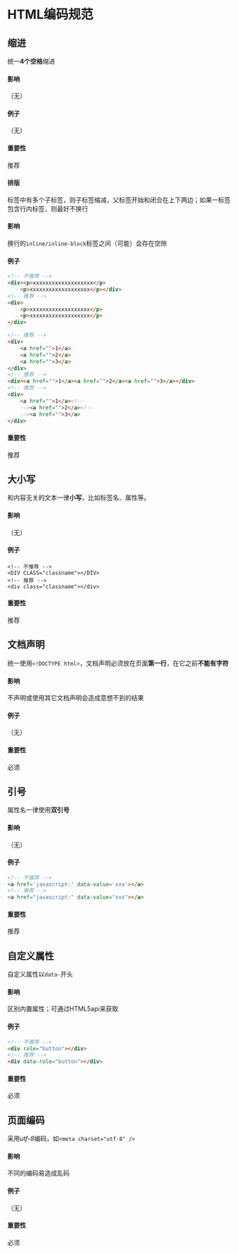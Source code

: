 # HTML编码规范

## 缩进

统一**4个空格**缩进

#### 影响

（无）

#### 例子

（无）

#### 重要性

推荐


#### 排版

标签中有多个子标签，则子标签缩减，父标签开始和闭合在上下两边；如果一标签包含行内标签，则最好不换行

#### 影响

换行的`inline/inline-block`标签之间（可能）会存在空隙

#### 例子

```html
<!-- 不推荐 -->
<div><p>xxxxxxxxxxxxxxxxxxx</p>
    <p>xxxxxxxxxxxxxxxxxxx</p></div>
<!-- 推荐 -->
<div>
    <p>xxxxxxxxxxxxxxxxxxx</p>
    <p>xxxxxxxxxxxxxxxxxxx</p>
</div>
```
```html
<!-- 推荐 -->
<div>
    <a href="">1</a>
    <a href="">2</a>
    <a href="">3</a>
</div>
<!-- 推荐 -->
<div><a href="">1</a><a href="">2</a><a href="">3</a></div>
<!-- 推荐 -->
<div>
    <a href="">1</a><!--
    --><a href="">2</a><!--
    --><a href="">3</a>
</div>
```

#### 重要性

推荐


## 大小写

和内容无关的文本一律**小写**，比如标签名、属性等。

#### 影响

（无）

#### 例子

    <!-- 不推荐 -->
    <DIV CLASS="classname"></DIV>
    <!-- 推荐 -->
    <div class="classname"></div>

#### 重要性

推荐


## 文档声明

统一使用`<!DOCTYPE html>`，文档声明必须放在页面**第一行**，在它之前**不能有字符**

#### 影响

不声明或使用其它文档声明会造成意想不到的结果

#### 例子

（无）

#### 重要性

必须


## 引号

属性名一律使用**双引号**

#### 影响

（无）

#### 例子

```html
<!-- 不推荐 -->
<a href='javascript:' data-value='xxx'></a>
<!-- 推荐 -->
<a href="javascript:" data-value="xxx"></a>
```

#### 重要性

推荐


## 自定义属性

自定义属性以`data-`开头

#### 影响

区别内置属性；可通过HTML5api来获取

#### 例子

```html
<!-- 不推荐 -->
<div role="button"></div>
<!-- 推荐 -->
<div data-role="button"></div>
```

#### 重要性

必须


## 页面编码

采用*utf-8*编码，如`<meta charset="utf-8" />`

#### 影响

不同的编码易造成乱码

#### 例子

（无）

#### 重要性

必须

